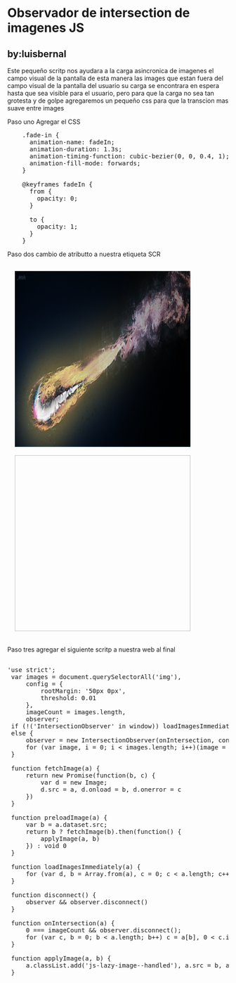 <h1>Observador de intersection de imagenes JS</h1>
	<h2>by:luisbernal</h2>

<p>Este pequeño scritp nos ayudara a la carga asincronica de imagenes el campo visual de la pantalla de esta manera las images que estan fuera del campo visual de la pantalla del usuario su carga se encontrara en espera hasta que sea visible para el usuario, pero para que la carga no sea tan grotesta y de golpe agregaremos un pequeño css para que la transcion mas suave entre images</p>


<p>Paso uno Agregar el CSS</p>

<pre>
	.fade-in {
      animation-name: fadeIn;
      animation-duration: 1.3s;
      animation-timing-function: cubic-bezier(0, 0, 0.4, 1);
      animation-fill-mode: forwards;
    }

    @keyframes fadeIn {
      from {
        opacity: 0;
      }

      to {
        opacity: 1;
      }
    }
</pre>

<p>Paso dos cambio de atributto a nuestra etiqueta SCR</p>

<pre>

  <img  width="400" height="400" src="cometanike.png">

  <img  width="400" height="400" data-src="cometanike.png">

</pre>

<p>Paso tres agregar el siguiente scritp a nuestra web al final</p>

<pre>

'use strict';
 var images = document.querySelectorAll('img'),
     config = {
         rootMargin: '50px 0px',
         threshold: 0.01
     },
     imageCount = images.length,
     observer;
 if (!('IntersectionObserver' in window)) loadImagesImmediately(images);
 else {
     observer = new IntersectionObserver(onIntersection, config);
     for (var image, i = 0; i < images.length; i++)(image = images[i], !image.classList.contains('js-lazy-image--handled')) && observer.observe(image)
 }

 function fetchImage(a) {
     return new Promise(function(b, c) {
         var d = new Image;
         d.src = a, d.onload = b, d.onerror = c
     })
 }

 function preloadImage(a) {
     var b = a.dataset.src;
     return b ? fetchImage(b).then(function() {
         applyImage(a, b)
     }) : void 0
 }

 function loadImagesImmediately(a) {
     for (var d, b = Array.from(a), c = 0; c < a.length; c++) d = a[c], preloadImage(d)
 }

 function disconnect() {
     observer && observer.disconnect()
 }

 function onIntersection(a) {
     0 === imageCount && observer.disconnect();
     for (var c, b = 0; b < a.length; b++) c = a[b], 0 < c.intersectionRatio && (imageCount--, observer.unobserve(c.target), preloadImage(c.target))
 }

 function applyImage(a, b) {
     a.classList.add('js-lazy-image--handled'), a.src = b, a.classList.add('fade-in')
 }	

</pre>